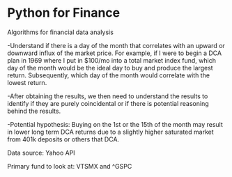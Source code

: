 # Python for Finance
 Algorithms for financial data analysis

-Understand if there is a day of the month that correlates with an upward or downward influx of the market price. For example, if I were to begin a DCA plan in 1969 where I put in $100/mo into a total market index fund, which day of the month would be the ideal day to buy and produce the largest return. Subsequently, which day of the month would correlate with the lowest return. 

-After obtaining the results, we then need to understand the results to identify if they are purely coincidental or if there is potential reasoning behind the results. 

-Potential hypothesis: Buying on the 1st or the 15th of the month may result in lower long term DCA returns due to a slightly higher saturated market from 401k deposits or others that DCA. 

Data source: Yahoo API

Primary fund to look at: VTSMX and ^GSPC
